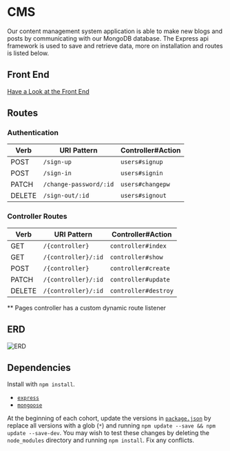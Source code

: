 # CMS

Our content management system application is able to make new blogs and posts by
communicating with our MongoDB database. The Express api framework is used to
save and retrieve data, more on installation and routes is listed below.

## Front End

[Have a Look at the Front End](https://github.com/Insert-Squad-Name/group-project-front-end)

## Routes

### Authentication

| Verb   | URI Pattern            | Controller#Action |
|--------|------------------------|-------------------|
| POST   | `/sign-up`             | `users#signup`    |
| POST   | `/sign-in`             | `users#signin`    |
| PATCH  | `/change-password/:id` | `users#changepw`  |
| DELETE | `/sign-out/:id`        | `users#signout`   |

### Controller Routes

| Verb   | URI Pattern            | Controller#Action    |
|--------|------------------------|----------------------|
| GET    | `/{controller}`        | `controller#index`   |
| GET    | `/{controller}/:id`    | `controller#show`    |
| POST   | `/{controller}`        | `controller#create`  |
| PATCH  | `/{controller}/:id`    | `controller#update`  |
| DELETE | `/{controller}/:id`    | `controller#destroy` |

** Pages controller has a custom dynamic route listener

## ERD

![ERD](http://i.imgur.com/6SazDqy.jpg)

## Dependencies

Install with `npm install`.

-   [`express`](http://expressjs.com/)
-   [`mongoose`](http://mongoosejs.com/)

At the beginning of each cohort, update the versions in
[`package.json`](package.json) by replace all versions with a glob (`*`) and
running `npm update --save && npm update --save-dev`. You may wish to test these
changes by deleting the `node_modules` directory and running `npm install`.
Fix any conflicts.
